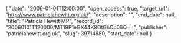 {
  "date": "2006-01-01T12:00:00", 
  "open_access": true, 
  "target_url": "http://www.patriciahewitt.org.uk/", 
  "description": "", 
  "end_date": null, 
  "title": "Patricia Hewitt MP", 
  "record_id": "20060101T120000/MT19P1eGX44K8OtGhCc06Q==", 
  "publisher": "patriciahewitt.org.uk", 
  "slug": 39714880, 
  "start_date": null
}

